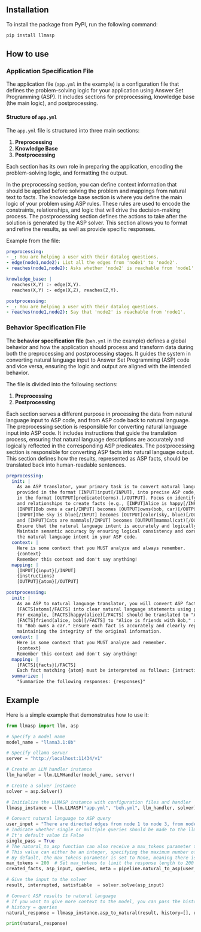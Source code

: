 ## Installation

To install the package from PyPI, run the following command:

```bash
pip install llmasp
```

## How to use

### Application Specification File

The application file (`app.yml` in the example) is a configuration file that defines the problem-solving logic for your application using Answer Set Programming (ASP). It includes sections for preprocessing, knowledge base (the main logic), and postprocessing.

#### Structure of `app.yml`

The `app.yml` file is structured into three main sections:

1. **Preprocessing**
2. **Knowledge Base**
3. **Postprocessing**

Each section has its own role in preparing the application, encoding the problem-solving logic, and formatting the output.

In the preprocessing section, you can define context information that should be applied before solving the problem and mappings from natural text to facts. The knowledge base section is where you define the main logic of your problem using ASP rules. These rules are used to encode the constraints, relationships, and logic that will drive the decision-making process. The postprocessing section defines the actions to take after the solution is generated by the ASP solver. This section allows you to format and refine the results, as well as provide specific responses.

Example from the file:

```yaml
preprocessing:
- _: You are helping a user with their datalog questions.
- edge(node1,node2): List all the edges from 'node1' to 'node2'.
- reaches(node1,node2): Asks whether 'node2' is reachable from 'node1'.

knowledge_base: |
  reaches(X,Y) :- edge(X,Y).
  reaches(X,Y) :- edge(X,Z), reaches(Z,Y).

postprocessing:
- _: You are helping a user with their datalog questions.
- reaches(node1,node2): Say that 'node2' is reachable from 'node1'. 
```

### Behavior Specification File

The **behavior specification file** (`beh.yml` in the example) defines a global behavior and how the application should process and transform data during both the preprocessing and postprocessing stages. It guides the system in converting natural language input to Answer Set Programming (ASP) code and vice versa, ensuring the logic and output are aligned with the intended behavior.

The file is divided into the following sections:

1. **Preprocessing**
2. **Postprocessing**

Each section serves a different purpose in processing the data from natural language input to ASP code, and from ASP code back to natural language.
The preprocessing section is responsible for converting natural language input into ASP code. It includes instructions that guide the translation process, ensuring that natural language descriptions are accurately and logically reflected in the corresponding ASP predicates. The postprocessing section is responsible for converting ASP facts into natural language output. This section defines how the results, represented as ASP facts, should be translated back into human-readable sentences.

```yaml
preprocessing:
  init: | 
    As an ASP translator, your primary task is to convert natural language descriptions, 
    provided in the format [INPUT]input[/INPUT], into precise ASP code, outputting 
    in the format [OUTPUT]predicate(terms).[/OUTPUT]. Focus on identifying key entities 
    and relationships to create facts (e.g., [INPUT]Alice is happy[/INPUT] becomes [OUTPUT]happy(alice).[/OUTPUT]), 
    [INPUT]Bob owns a car[/INPUT] becomes [OUTPUT]owns(bob, car)[/OUTPUT],
    [INPUT]The sky is blue[/INPUT] becomes [OUTPUT]color(sky, blue)[/OUTPUT], 
    and [INPUT]Cats are mammals[/INPUT] becomes [OUTPUT]mammal(cat)[/OUTPUT]. 
    Ensure that the natural language intent is accurately and logically reflected in the ASP code. 
    Maintain semantic accuracy by ensuring logical consistency and correctly reflecting 
    the natural language intent in your ASP code.
  context: |
    Here is some context that you MUST analyze and always remember.
    {context}
    Remember this context and don't say anything!
  mapping: |
    [INPUT]{input}[/INPUT]
    {instructions}
    [OUTPUT]{atom}[/OUTPUT]

postprocessing:
  init: |
    As an ASP to natural language translator, you will convert ASP facts provided in the format 
    [FACTS]atoms[/FACTS] into clear natural language statements using predefined mapping instructions. 
    For example, [FACTS]happy(alice)[/FACTS] should be translated to "Alice is happy," 
    [FACTS]friend(alice, bob)[/FACTS] to "Alice is friends with Bob," and [FACTS]owns(bob, car)[/FACTS] 
    to "Bob owns a car." Ensure each fact is accurately and clearly represented in natural language, 
    maintaining the integrity of the original information.
  context: |
    Here is some context that you MUST analyze and remember.
    {context}
    Remember this context and don't say anything!
  mapping: |
    [FACTS]{facts}[/FACTS]
    Each fact matching {atom} must be interpreted as follows: {intructions}
  summarize: |
    "Summarize the following responses: {responses}"
```

## Example

Here is a simple example that demonstrates how to use it:

```python
from llmasp import llm, asp

# Specify a model name
model_name = "llama3.1:8b"

# Specify ollama server
server = "http://localhost:11434/v1"

# Create an LLM handler instance
llm_handler = llm.LLMHandler(model_name, server)

# Create a solver instance
solver = asp.Solver()

# Initialize the LLMASP instance with configuration files and handler
llmasp_instance = llm.LLMASP("app.yml", "beh.yml", llm_handler, solver)

# Convert natural language to ASP query
user_input = "There are directed edges from node 1 to node 3, from node 3 to node 4, from node 3 to node 5, from node 4 to node 2, and from node 2 to node 5. Is node 2 reachable from node 1?"
# Indicate whether single or multiple queries should be made to the llm for facts extraction. 
# It's default value is False
single_pass = True
# The natural_to_asp function can also receive a max_tokens parameter to control the maximum length of the LLM's response. 
# This value can either be an integer, specifying the maximum number of tokens for the completion, or None if there is no limit. 
# By default, the max_tokens parameter is set to None, meaning there is no restriction on the number of tokens in the response.
max_tokens = 200  # Set max_tokens to limit the response length to 200 tokens
created_facts, asp_input, queries, meta = pipeline.natural_to_asp(user_input, single_pass=single_pass, max_tokens=max_tokens)

# Give the input to the solver
result, interrupted, satisfiable  = solver.solve(asp_input)

# Convert ASP results to natural language
# If you want to give more context to the model, you can pass the history
# history = queries
natural_response = llmasp_instance.asp_to_natural(result, history=[], use_history=False)

print(natural_response)
```

